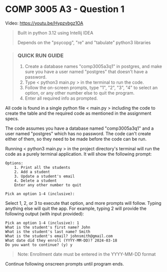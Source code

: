 # COMP 3005 A3 - Question 1

Video: https://youtu.be/Hypzvbgz1OA

> Built in python 3.12 using Intellij IDEA
> 
> Depends on the "psycopg", "re" and "tabulate" python3 libraries

> ### QUICK RUN GUIDE
> 1. Create a database names "comp3005a3q1" in postgres, and make sure you have a user named "postgres" that doesn't
> have a password.
> 2. Type < python3 main.py > in the terminal to run the code.
> 3. Follow the on-screen prompts, type "1", "2", "3", "4" to select an option, or any other number else to quit the 
> program.
> 4. Enter all required info as prompted.

All code is found in a single python file < main.py > including the code to create the table and the required code as
mentioned in the assignment specs.

The code assumes you have a database named "comp3005a3q1" and a user named "postgres" which has no password. The code
can't create either of them, so they need to be made before the code can be run.

Running < python3 main.py > in the project directory's terminal will run the code as a purely terminal application.
It will show the following prompt:

```
Options:
    1. Print all the students
    2. Add a student
    3. Update a student's email
    4. Delete a student
    Enter any other number to quit
                
Pick an option 1-4 (inclusive):
```

Select 1, 2, or 3 to execute that option, and more prompts will follow. Typing anything else will quit the app.
For example, typing 2 will provide the following output (with input provided):

```
Pick an option 1-4 (inclusive): 1
What is the student's first name? John
What is the student's last name? Smith
What is the student's email? johnsmith@gmail.com
What date did they enroll (YYYY-MM-DD)? 2024-03-18
Do you want to continue? (y) y
```

> Note: Enrollment date must be entered in the YYYY-MM-DD format

Continue following onscreen prompts until program ends.
